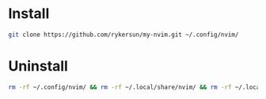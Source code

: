 # Install

```bash
git clone https://github.com/rykersun/my-nvim.git ~/.config/nvim/
```

# Uninstall

```bash
rm -rf ~/.config/nvim/ && rm -rf ~/.local/share/nvim/ && rm -rf ~/.local/state/nvim/ && rm -rf ~/.cache/nvim/
```
